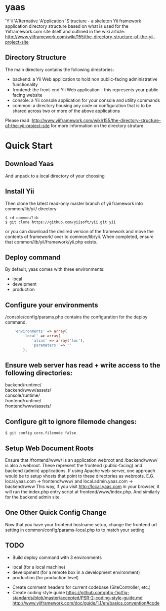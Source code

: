 yaas
====

'Y'ii 'A'lternative 'A'pplication 'S'tructure - a skeleton Yii framework application directory structure based on what is used for the Yiiframework.com site itself and outlined in the wiki article: http://www.yiiframework.com/wiki/155/the-directory-structure-of-the-yii-project-site

Directory Structure
-------------------
The main directory contains the following directories:

 - backend: a Yii Web application to hold non public-facing administrative functionality
 - frontend: the front-end Yii Web application - this represents your public-facing website
 - console: a Yii console application for your console and utility commands
 - common: a directory housing any code or configuration that is to be shared across two or more of the above applications

Please read: http://www.yiiframework.com/wiki/155/the-directory-structure-of-the-yii-project-site for more information on the directory struture

Quick Start
===========
Download Yaas
-------------
And unpack to a local directory of your choosing

Install Yii
-----------
Then clone the latest read-only master branch of yii framework into common/lib/yii/ directory
```
$ cd common/lib
$ git clone https://github.com/yiisoft/yii.git yii
```
or you can download the desired version of the framework and move the contents of framework/ over to
common/lib/yii. When completed, ensure that common/lib/yii/framework/yii.php exists.

Deploy command
--------------
By default, yaas comes with three environments:
* local
* develpment
* production

Configure your environments
---------------------------
/console/config/params.php contains the configuration for the deploy command.
```php
	'environments' => array(
		'local' => array(
			'alias' => array('loc'),
			'parameters' => ''
		),
```

Ensure web server has read + write access to the following directories:
-----------------------------------------------------------------------
backend/runtime/  
backend/www/assets/  
console/runtime/  
frontend/runtime/  
frontend/www/assets/

Configure git to ignore filemode changes:
-----------------------------------------
    $ git config core.filemode false

Setup Web Document Roots
------------------------
Ensure that /frontend/www/ is an application webroot and /backend/www/ is also a webroot. These represent the frontend (public-facing) and backend (admin) applications. If using Apache web-server, one approach would be to setup vhosts that point to these directories as webroots.
E.G. 
local.yaas.com -> frontend/www/ 
and 
local.admin.yaas.com -> backend/www 
This way, if you visit http://local.yaas.com in your browser, it will run the index.php entry script at frontend/www/index.php. And similarly for the backend admin site.

One Other Quick Config Change
-----------------------------
Now that you have your frontend hostname setup, change the frontend.url setting in common/config/params-local.php to to match your setting


TODO
----
- Build deploy command with 3 environments
 * local (for a local machine)
 * development (for a remote box in a development environment)
 * production (for production level)
- Create comment headers for current codebase (SiteController, etc.) 
- Create coding style guide https://github.com/php-fig/fig-standards/blob/master/accepted/PSR-2-coding-style-guide.md http://www.yiiframework.com/doc/guide/1.1/en/basics.convention#code
